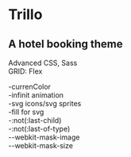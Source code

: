 # Trillo
## A hotel booking theme<br>
Advanced CSS, Sass<br>
GRID: Flex<br>


-currenColor<br>
-infinit animation<br>
-svg icons/svg sprites<br>
-fill for svg<br>
-:not(:last-child)<br>
-:not(:last-of-type)<br>
--webkit-mask-image<br>
--webkit-mask-size<br>
